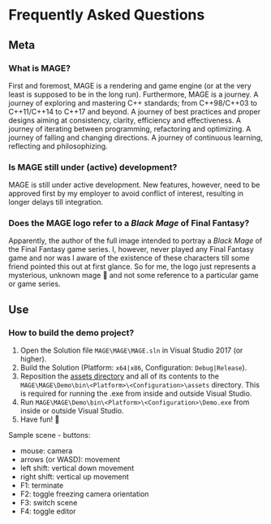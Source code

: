 # Frequently Asked Questions 

## Meta

### What is MAGE?

First and foremost, MAGE is a rendering and game engine (or at the very least is supposed to be in the long run). Furthermore, MAGE is a journey. A journey of exploring and mastering C++ standards; from C++98/C++03 to C++11/C++14 to C++17 and beyond. A journey of best practices and proper designs aiming at consistency, clarity, efficiency and effectiveness. A journey of iterating between programming, refactoring and optimizing. A journey of falling and changing directions. A journey of continuous learning, reflecting and philosophizing.

### Is MAGE still under (active) development?

MAGE is still under active development. New features, however, need to be approved first by my employer to avoid conflict of interest, resulting in longer delays till integration.

### Does the MAGE logo refer to a *Black Mage* of Final Fantasy?

Apparently, the author of the full image intended to portray a *Black Mage* of the Final Fantasy game series. 
I, however, never played any Final Fantasy game and nor was I aware of the existence of these characters till some friend pointed this out at first glance. 
So for me, the logo just represents a mysterious, unknown mage 🧙 and not some reference to a particular game or game series.

## Use

### How to build the demo project?

1. Open the Solution file `MAGE\MAGE\MAGE.sln` in Visual Studio 2017 (or higher).
2. Build the Solution (Platform: `x64|x86`, Configuration: `Debug|Release`).
3. Reposition the [assets directory](https://github.com/matt77hias/MAGE-Assets) and all of its contents to the `MAGE\MAGE\Demo\bin\<Platform>\<Configuration>\assets` directory. This is required for running the .exe from inside and outside Visual Studio.
4. Run `MAGE\MAGE\Demo\bin\<Platform>\<Configuration>\Demo.exe` from inside or outside Visual Studio.
5. Have fun! 🧙

Sample scene - buttons:
  * mouse: camera
  * arrows (or WASD): movement
  * left shift: vertical down movement
  * right shift: vertical up movement
  * F1: terminate
  * F2: toggle freezing camera orientation
  * F3: switch scene
  * F4: toggle editor
